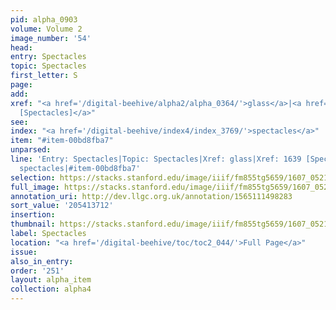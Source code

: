 ```yaml
---
pid: alpha_0903
volume: Volume 2
image_number: '54'
head:
entry: Spectacles
topic: Spectacles
first_letter: S
page:
add:
xref: "<a href='/digital-beehive/alpha2/alpha_0364/'>glass</a>|<a href='/digital-beehive/num7/num_2494/'>1639
  [Spectacles]</a>"
see:
index: "<a href='/digital-beehive/index4/index_3769/'>spectacles</a>"
item: "#item-00bd8fba7"
unparsed:
line: 'Entry: Spectacles|Topic: Spectacles|Xref: glass|Xref: 1639 [Spectacles]|Index:
  spectacles|#item-00bd8fba7'
selection: https://stacks.stanford.edu/image/iiif/fm855tg5659/1607_0521/728,3712,3000,344/full/0/default.jpg
full_image: https://stacks.stanford.edu/image/iiif/fm855tg5659/1607_0521/full/full/0/default.jpg
annotation_uri: http://dev.llgc.org.uk/annotation/1565111498283
sort_value: '205413712'
insertion:
thumbnail: https://stacks.stanford.edu/image/iiif/fm855tg5659/1607_0521/728,3712,600,180/250,/0/default.jpg
label: Spectacles
location: "<a href='/digital-beehive/toc/toc2_044/'>Full Page</a>"
issue:
also_in_entry:
order: '251'
layout: alpha_item
collection: alpha4
---
```

